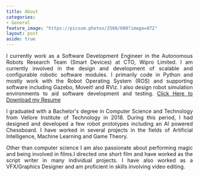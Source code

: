 ```yaml
---
title: About
categories:
- General
feature_image: "https://picsum.photos/2560/600?image=872"
layout: post
aside: true
---
```

<div style="text-align: justify">
<p>I currently work as a Software Development Engineer in the Autonomous Robots Research Team (Smart Devices) at CTO, Wipro Limited. I am currently involved in the design and development of scalable and configurable robotic software modules. I primarily code in Python and mostly work with the Robot Operating System (ROS) and supporting software including Gazebo, Moveit! and RViz. I also design robot simulation environments to aid software development and testing. <a href="/CV/J_Keshav_Bhupathy_Vignesh_Resume.pdf" download>Click Here to Download my Resume</a></p>

<p>I graduated with a Bachelor's degree in Computer Science and Technology from Vellore Institute of Technology in 2018. During this period, I had designed and developed a few robot prototypes including an AI powered Chessboard. I have worked in several projects in the fields of Artificial Intelligence, Machine Learning and Game Theory.</p>

<p>Other than computer science I am also passionate about performing magic and being involved in films.I directed one short film and have worked as the script writer in many individual projects. I have also worked as a VFX/Graphics Designer and am proficient in skills involving video editing.</p>

</div>